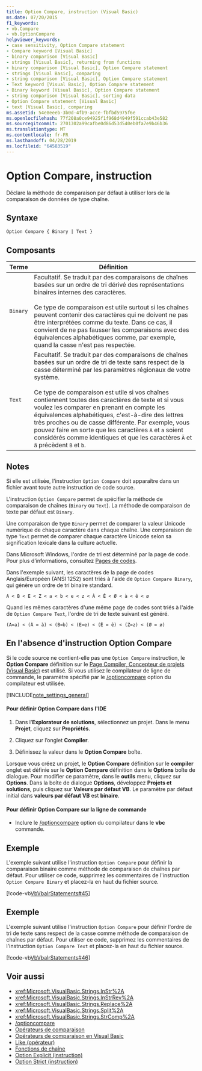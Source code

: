 ```yaml
---
title: Option Compare, instruction (Visual Basic)
ms.date: 07/20/2015
f1_keywords:
- vb.Compare
- vb.OptionCompare
helpviewer_keywords:
- case sensitivity, Option Compare statement
- Compare keyword [Visual Basic]
- binary comparison [Visual Basic]
- strings [Visual Basic], returning from functions
- binary comparison [Visual Basic], Option Compare statement
- strings [Visual Basic], comparing
- string comparison [Visual Basic], Option Compare statement
- Text keyword [Visual Basic], Option Compare statement
- Binary keyword [Visual Basic], Option Compare statement
- string comparison [Visual Basic], sorting data
- Option Compare statement [Visual Basic]
- text [Visual Basic], comparing
ms.assetid: 54e8eeeb-3b0d-4fb9-acce-fbfbd5975f6e
ms.openlocfilehash: 77f208a0ce94925f1f968d4949f591ccab43e582
ms.sourcegitcommit: 2701302a99cafbe0d86d53d540eb0fa7e9b46b36
ms.translationtype: MT
ms.contentlocale: fr-FR
ms.lasthandoff: 04/28/2019
ms.locfileid: "64583519"
---
```

# <a name="option-compare-statement"></a>Option Compare, instruction
Déclare la méthode de comparaison par défaut à utiliser lors de la comparaison de données de type chaîne.  
  
## <a name="syntax"></a>Syntaxe  
  
```  
Option Compare { Binary | Text }  
```  
  
## <a name="parts"></a>Composants  
  
|Terme|Définition|  
|---|---|  
|`Binary`|Facultatif. Se traduit par des comparaisons de chaînes basées sur un ordre de tri dérivé des représentations binaires internes des caractères.<br /><br /> Ce type de comparaison est utile surtout si les chaînes peuvent contenir des caractères qui ne doivent ne pas être interprétées comme du texte. Dans ce cas, il convient de ne pas fausser les comparaisons avec des équivalences alphabétiques comme, par exemple, quand la casse n'est pas respectée.|  
|`Text`|Facultatif. Se traduit par des comparaisons de chaînes basées sur un ordre de tri de texte sans respect de la casse déterminé par les paramètres régionaux de votre système.<br /><br /> Ce type de comparaison est utile si vos chaînes contiennent toutes des caractères de texte et si vous voulez les comparer en prenant en compte les équivalences alphabétiques, c'est-à-dire des lettres très proches ou de casse différente. Par exemple, vous pouvez faire en sorte que les caractères `A` et `a` soient considérés comme identiques et que les caractères `Ä` et `ä` précèdent `B` et `b`.|  
  
## <a name="remarks"></a>Notes  
 Si elle est utilisée, l'instruction `Option Compare` doit apparaître dans un fichier avant toute autre instruction de code source.  
  
 L'instruction `Option Compare` permet de spécifier la méthode de comparaison de chaînes (`Binary` ou `Text`).  La méthode de comparaison de texte par défaut est `Binary`.  
  
 Une comparaison de type `Binary` permet de comparer la valeur Unicode numérique de chaque caractère dans chaque chaîne. Une comparaison de type `Text` permet de comparer chaque caractère Unicode selon sa signification lexicale dans la culture actuelle.  
  
 Dans Microsoft Windows, l'ordre de tri est déterminé par la page de code. Pour plus d’informations, consultez [Pages de codes](/cpp/c-runtime-library/code-pages).  
  
 Dans l'exemple suivant, les caractères de la page de codes Anglais/Européen (ANSI 1252) sont triés à l'aide de `Option Compare Binary`, qui génère un ordre de tri binaire standard.  
  
 `A < B < E < Z < a < b < e < z < À < Ê < Ø < à < ê < ø`  
  
 Quand les mêmes caractères d'une même page de codes sont triés à l'aide de `Option Compare Text`, l'ordre de tri de texte suivant est généré.  
  
 `(A=a) < (À = à) < (B=b) < (E=e) < (Ê = ê) < (Z=z) < (Ø = ø)`  
  
## <a name="when-an-option-compare-statement-is-not-present"></a>En l'absence d'instruction Option Compare  
 Si le code source ne contient-elle pas une `Option Compare` instruction, le **Option Compare** définition sur le [Page Compiler, Concepteur de projets (Visual Basic)](/visualstudio/ide/reference/compile-page-project-designer-visual-basic) est utilisé. Si vous utilisez le compilateur de ligne de commande, le paramètre spécifié par le [/optioncompare](../../../visual-basic/reference/command-line-compiler/optioncompare.md) option du compilateur est utilisée.  
  
[!INCLUDE[note_settings_general](~/includes/note-settings-general-md.md)]  
  
#### <a name="to-set-option-compare-in-the-ide"></a>Pour définir Option Compare dans l'IDE  
  
1. Dans l’**Explorateur de solutions**, sélectionnez un projet. Dans le menu **Projet**, cliquez sur **Propriétés**.  
  
2. Cliquez sur l’onglet **Compiler**.  
  
3. Définissez la valeur dans le **Option Compare** boîte.  
  
 Lorsque vous créez un projet, le **Option Compare** définition sur le **compiler** onglet est définie sur le **Option Compare** définition dans le **Options** boîte de dialogue. Pour modifier ce paramètre, dans le **outils** menu, cliquez sur **Options**. Dans la boîte de dialogue **Options**, développez **Projets et solutions**, puis cliquez sur **Valeurs par défaut VB**. Le paramètre par défaut initial dans **valeurs par défaut VB** est **binaire**.  
  
#### <a name="to-set-option-compare-on-the-command-line"></a>Pour définir Option Compare sur la ligne de commande  
  
- Inclure le [/optioncompare](../../../visual-basic/reference/command-line-compiler/optioncompare.md) option du compilateur dans le **vbc** commande.  
  
## <a name="example"></a>Exemple  
 L'exemple suivant utilise l'instruction `Option Compare` pour définir la comparaison binaire comme méthode de comparaison de chaînes par défaut. Pour utiliser ce code, supprimez les commentaires de l'instruction `Option Compare Binary` et placez-la en haut du fichier source.  
  
 [!code-vb[VbVbalrStatements#45](~/samples/snippets/visualbasic/VS_Snippets_VBCSharp/VbVbalrStatements/VB/Class1.vb#45)]  
  
## <a name="example"></a>Exemple  
 L'exemple suivant utilise l'instruction `Option Compare` pour définir l'ordre de tri de texte sans respect de la casse comme méthode de comparaison de chaînes par défaut. Pour utiliser ce code, supprimez les commentaires de l'instruction `Option Compare Text` et placez-la en haut du fichier source.  
  
 [!code-vb[VbVbalrStatements#46](~/samples/snippets/visualbasic/VS_Snippets_VBCSharp/VbVbalrStatements/VB/Class1.vb#46)]  
  
## <a name="see-also"></a>Voir aussi

- <xref:Microsoft.VisualBasic.Strings.InStr%2A>
- <xref:Microsoft.VisualBasic.Strings.InStrRev%2A>
- <xref:Microsoft.VisualBasic.Strings.Replace%2A>
- <xref:Microsoft.VisualBasic.Strings.Split%2A>
- <xref:Microsoft.VisualBasic.Strings.StrComp%2A>
- [/optioncompare](../../../visual-basic/reference/command-line-compiler/optioncompare.md)
- [Opérateurs de comparaison](../../../visual-basic/language-reference/operators/comparison-operators.md)
- [Opérateurs de comparaison en Visual Basic](../../../visual-basic/programming-guide/language-features/operators-and-expressions/comparison-operators.md)
- [Like (opérateur)](../../../visual-basic/language-reference/operators/like-operator.md)
- [Fonctions de chaîne](../../../visual-basic/language-reference/functions/string-functions.md)
- [Option Explicit (instruction)](../../../visual-basic/language-reference/statements/option-explicit-statement.md)
- [Option Strict (instruction)](../../../visual-basic/language-reference/statements/option-strict-statement.md)
